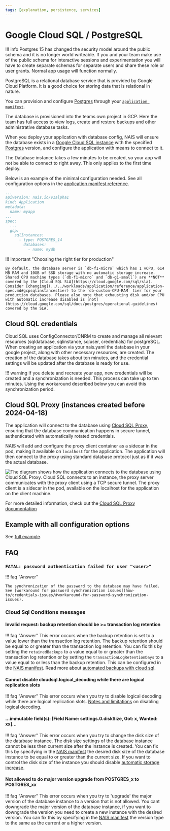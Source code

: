 ```yaml
---
tags: [explanation, persistence, services]
---
```


# Google Cloud SQL / PostgreSQL

!!! info
    Postgres 15 has changed the security model around the public schema and it is no longer world writeable. If you and your team
    make use of the public schema for interactive sessions and experimentation you will have to create separate schemas for separate users and share these role or user grants. Normal app usage will function normally.

PostgreSQL is a relational database service that is provided by Google Cloud Platform. It is a good choice for storing data that is relational in nature.

You can provision and configure [Postgres](https://www.postgresql.org/) through your [`application manifest`](../../workloads/application/reference/application-spec.md).

The database is provisioned into the teams own project in GCP. Here the team has full access to view logs, create and restore backups and other administrative database tasks.

When you deploy your application with database config, NAIS will ensure the database exists in a [Google Cloud SQL instance](https://cloud.google.com/sql) with the specified [Postgres](https://cloud.google.com/sql/docs/postgres/) version, and configure the application with means to connect to it.

The Database instance takes a few minutes to be created, so your app will not be able to connect to right away. This only applies to the first time deploy.

Below is an example of the minimal configuration needed. See all configuration options in the [application manifest reference](../../workloads/application/reference/application-spec.md#gcpsqlinstances).

```yaml
...
apiVersion: nais.io/v1alpha1
kind: Application
metadata:
  name: myapp
...
spec:
  ...
  gcp:
    sqlInstances:
      - type: POSTGRES_14
        databases:
          - name: mydb
```

!!! important "Choosing the right tier for production"

    By default, the database server is `db-f1-micro` which has 1 vCPU, 614 MB RAM and 10GB of SSD storage with no automatic storage increase. Shared CPU machine types (`db-f1-micro` and `db-g1-small`) are **NOT** covered by the [Cloud SQL SLA](https://cloud.google.com/sql/sla). Consider [changing](../../workloads/application/reference/application-spec.md#gcpsqlinstancestier) to the `db-custom-CPU-RAM` tier for your production databases. Please also note that exhausting disk and/or CPU with automatic increase disabled is [not](https://cloud.google.com/sql/docs/postgres/operational-guidelines) covered by the SLA.

## Cloud SQL credentials
Cloud SQL uses ConfigConnector/CNRM to create and manage all relevant resources (sqldatabase, sqlinstance, sqluser, credentials) for postgreSQL.
When creating an application via your nais.yaml the database in your google project, along with other necessary resources, are created.
The creation of the database takes about ten minutes, and the credential settings will be updated after the database is ready for use.

!!! warning
    If you delete and recreate your app, new credentials will be created and a synchronization is needed.
    This process can take up to ten minutes. Using the workaround described below you can avoid this synchronization period.

## Cloud SQL Proxy (instances created before 2024-04-18)

The application will connect to the database using [Cloud SQL Proxy](https://cloud.google.com/sql/docs/postgres/sql-proxy), ensuring that the database communication happens in secure tunnel, authenticated with automatically rotated credentials.

NAIS will add and configure the proxy client container as a sidecar in the pod, making it available on `localhost` for the application. The application will then connect to the proxy using standard database protocol just as if it was the actual database.

![The diagram shows how the application connects to the database using Cloud SQL Proxy. Cloud SQL connects to an instance, the proxy server communicates with the proxy client using a TCP secure tunnel. The proxy client is a sidecar in the pod,  available on the localhost for the application on the client machine.](../../assets/sqlproxy.svg)

For more detailed information, check out the [Cloud SQL Proxy documentation](https://cloud.google.com/sql/docs/postgres/sql-proxy)

## Example with all configuration options

See [full example](../../workloads/application/reference/application-example.md).

## FAQ

### `FATAL: password authentication failed for user "<user>"`

!!! faq "Answer"

    The synchronization of the password to the database may have failed.
    See [workaround for password synchronization issues](how-to/credentials-issues/#workaround-for-password-synchronization-issues).

### Cloud Sql Conditions messages

#### Invalid request: backup retention should be >= transaction log retention

!!! faq "Answer"
    This error occurs when the backup retention is set to a value lower than the transaction log retention. 
    The backup retention should be equal to or greater than the transaction log retention. 
    You can fix this by setting the `retainedBackups` to a value equal to or greater than the transaction log retention or 
    by setting the `transactionLogRetentionDays` to a value equal to or less than the backup retention.
    This can be configured in the [NAIS manifest](../../workloads/application/reference/application-spec.md#gcpsqlinstances). 
    Read more about [automated backups with cloud sql](https://cloud.google.com/sql/docs/mysql/backup-recovery/backups#automated-backups).

#### Cannot disable cloudsql.logical_decoding while there are logical replication slots

!!! faq "Answer"
    This error occurs when you try to disable logical decoding while there are logical replication slots.
    [Notes and limitations](https://cloud.google.com/sql/docs/postgres/replication/configure-logical-replication#limitations-general) on disabling logical decoding.

#### ...immutable field(s): [Field Name: settings.0.diskSize, Got: x, Wanted: xx]...

!!! faq "Answer"
    This error occurs when you try to change the disk size of the database instance. 
    The disk size settings of the database instance cannot be less then current size after the instance is created. 
    You can fix this by specifying in the [NAIS manifest](../../workloads/application/reference/application-spec.md#gcpsqlinstancesdisksize) 
    the desired disk size of the database instance to be equal to or greater than the current size.
    If you want to control the disk size of the instance you should disable [automatic storage increase](../../workloads/application/reference/application-spec.md#gcpsqlinstancesdiskautoresize).

#### Not allowed to do major version upgrade from POSTGRES_x to POSTGRES_xx

!!! faq "Answer"
    This error occurs when you try to 'upgrade' the major version of the database instance to a version that is not allowed.
    You cant downgrade the major version of the database instance, if you want to downgrade the version you need to create 
    a new instance with the desired version.
    You can fix this by specifying in the [NAIS manifest](../../workloads/application/reference/application-spec.md#gcpsqlinstancestype)
    the version type to the same as the current or a higher version.

[nais-cli]: ../../operate/cli/how-to/install.md
